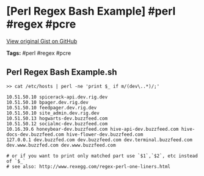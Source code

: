 # [Perl Regex Bash Example] #perl #regex #pcre

[View original Gist on GitHub](https://gist.github.com/Integralist/993863467f978c9a42ef787a56bafcee)

**Tags:** #perl #regex #pcre

## Perl Regex Bash Example.sh

```shell
>> cat /etc/hosts | perl -ne 'print $_ if m/(dev\..*)/;'

10.51.50.10 spicerack-api.dev.rig.dev
10.51.50.10 bpager.dev.rig.dev
10.51.50.10 feedpager.dev.rig.dev
10.51.50.10 site_admin.dev.rig.dev
10.51.50.13 hogwarts-dev.buzzfeed.com
10.51.50.12 socialmc-dev.buzzfeed.com
10.16.39.6 honeybear-dev.buzzfeed.com hive-api-dev.buzzfeed.com hive-docs-dev.buzzfeed.com hive-flower-dev.buzzfeed.com
127.0.0.1 dev.buzzfed.com dev.buzzfeed.com dev.terminal.buzzfeed.com dev.www.buzzfed.com dev.www.buzzfeed.com

# or if you want to print only matched part use `$1`,`$2`, etc instead of `$_`
# see also: http://www.rexegg.com/regex-perl-one-liners.html
```

